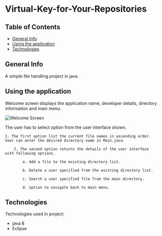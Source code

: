 # Virtual-Key-for-Your-Repositories

## Table of Contents

- [General Info](#general-info)
- [Using the application](#using-the-application)
- [Technologies](#technologies)

## General Info

A simple file handling project in java.

## Using the application

Welcome screen displays the application name, developer details, directory information and main menu.

<img alt = "Welcome Screen" src = "">

The user has to select option from the user interface shown.

    1. The first option list the current file names in ascending order. User can enter the desired directory name in Main.java.

        2. The second option returns the details of the user interface with following options.

            a. Add a file to the existing directory list.

            b. Delete a user specified from the existing directory list.

            c. Search a user specified file from the main directory.

            d. option to navigate back to main menu.

## Technologies

Technologies used in project:

- java 8
- Eclipse
